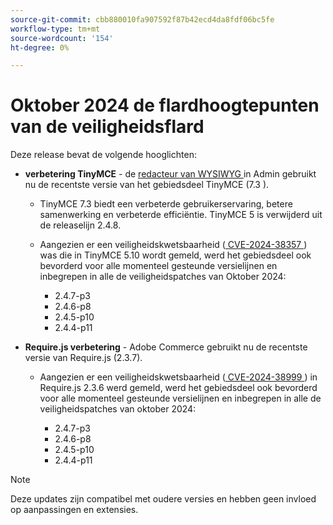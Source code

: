 ```yaml
---
source-git-commit: cbb880010fa907592f87b42ecd4da8fdf06bc5fe
workflow-type: tm+mt
source-wordcount: '154'
ht-degree: 0%

---
```

# Oktober 2024 de flardhoogtepunten van de veiligheidsflard

Deze release bevat de volgende hooglichten:

* **verbetering TinyMCE** - de [ redacteur van WYSIWYG ](https://experienceleague.adobe.com/en/docs/commerce-admin/content-design/wysiwyg/editor) in Admin gebruikt nu de recentste versie van het gebiedsdeel TinyMCE (7.3 &#x200B;).

   * TinyMCE 7.3 biedt een verbeterde gebruikerservaring, betere samenwerking en verbeterde efficiëntie. TinyMCE 5 is verwijderd uit de releaselijn 2.4.8. &#x200B;

   * Aangezien er een veiligheidskwetsbaarheid ([ CVE-2024-38357 ](https://nvd.nist.gov/vuln/detail/CVE-2024-38357)) was die in TinyMCE 5.10 wordt gemeld, werd het gebiedsdeel ook bevorderd voor alle momenteel gesteunde versielijnen en inbegrepen in alle de veiligheidspatches van Oktober 2024:

      * 2.4.7-p3
      * 2.4.6-p8
      * 2.4.5-p10
      * 2.4.4-p11

* **Require.js verbetering** - Adobe Commerce gebruikt nu de recentste versie van Require.js (2.3.7).

   * Aangezien er een veiligheidskwetsbaarheid ([ CVE-2024-38999 ](https://nvd.nist.gov/vuln/detail/CVE-2024-38999)) in Require.js 2.3.6 werd gemeld, werd het gebiedsdeel ook bevorderd voor alle momenteel gesteunde versielijnen en inbegrepen in alle de veiligheidspatches van oktober 2024:

      * 2.4.7-p3
      * 2.4.6-p8
      * 2.4.5-p10
      * 2.4.4-p11

>[!NOTE]
>
>Deze updates zijn compatibel met oudere versies en hebben geen invloed op aanpassingen en extensies. &#x200B;
